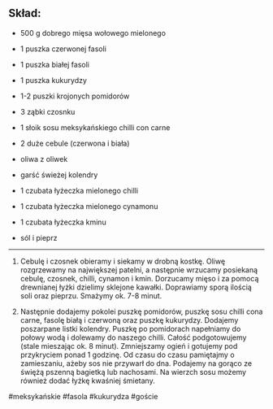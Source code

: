 ## Skład:

- 500 g dobrego mięsa wołowego mielonego

- 1 puszka czerwonej fasoli

- 1 puszka białej fasoli

- 1 puszka kukurydzy

- 1-2 puszki krojonych pomidorów

- 3 ząbki czosnku

- 1 słoik sosu meksykańskiego chilli con carne

- 2 duże cebule (czerwona i biała)

- oliwa z oliwek

- garść świeżej kolendry

- 1 czubata łyżeczka mielonego chilli

- 1 czubata łyżeczka mielonego cynamonu

- 1 czubata łyżeczka kminu

- sól i pieprz


---
1. Cebulę i czosnek obieramy i siekamy w drobną kostkę. Oliwę rozgrzewamy na największej patelni, a następnie wrzucamy posiekaną cebulę, czosnek, chilli, cynamon i kmin. Dorzucamy mięso i za pomocą drewnianej łyżki dzielimy sklejone kawałki. Doprawiamy sporą ilością soli oraz pieprzu. Smażymy ok. 7-8 minut.

2. Następnie dodajemy pokolei puszkę pomidorów, puszkę sosu chilli cona carne, fasolę białą i czerwoną oraz puszkę kukurydzy. Dodajemy poszarpane listki kolendry. Puszkę po pomidorach napełniamy do połowy wodą i dolewamy do naszego chilli. Całość podgotowujemy (stale mieszając ok. 8 minut). Zmniejszamy ogień i gotujemy pod przykryciem ponad 1 godzinę. Od czasu do czasu pamiętajmy o zamieszaniu, ażeby sos nie przywarł do dna. Podajemy na gorąco ze świężą pszenną bagietką lub nachosami. Na wierzch sosu możemy również dodać łyżkę kwaśniej śmietany.


#meksykańskie #fasola #kukurydza #goście 